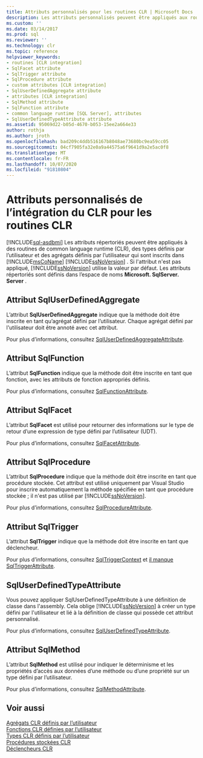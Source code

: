 ```yaml
---
title: Attributs personnalisés pour les routines CLR | Microsoft Docs
description: Les attributs personnalisés peuvent être appliqués aux routines CLR, aux types définis par l’utilisateur et aux agrégats définis par l’utilisateur qui sont inscrits dans Microsoft SQL Server.
ms.custom: ''
ms.date: 03/14/2017
ms.prod: sql
ms.reviewer: ''
ms.technology: clr
ms.topic: reference
helpviewer_keywords:
- routines [CLR integration]
- SqlFacet attribute
- SqlTrigger attribute
- SqlProcedure attribute
- custom attributes [CLR integration]
- SqlUserDefinedAggregate attribute
- attributes [CLR integration]
- SqlMethod attribute
- SqlFunction attribute
- common language runtime [SQL Server], attributes
- SqlUserDefinedTypeAttribute attribute
ms.assetid: 95069d22-b05d-4670-b053-15ee2a664e33
author: rothja
ms.author: jroth
ms.openlocfilehash: bad209c4ddb516167b8048ae73680bc9ea59cc05
ms.sourcegitcommit: 04cf7905fa32e0a9a44575a6f9641d9a2e5ac0f8
ms.translationtype: MT
ms.contentlocale: fr-FR
ms.lasthandoff: 10/07/2020
ms.locfileid: "91810804"
---
```

# <a name="clr-integration-custom-attributes-for-clr-routines"></a>Attributs personnalisés de l’intégration du CLR pour les routines CLR
[!INCLUDE[sql-asdbmi](../../../includes/applies-to-version/sql-asdbmi.md)]
  Les attributs répertoriés peuvent être appliqués à des routines de common language runtime (CLR), des types définis par l’utilisateur et des agrégats définis par l’utilisateur qui sont inscrits dans [!INCLUDE[msCoName](../../../includes/msconame-md.md)] [!INCLUDE[ssNoVersion](../../../includes/ssnoversion-md.md)] . Si l'attribut n'est pas appliqué, [!INCLUDE[ssNoVersion](../../../includes/ssnoversion-md.md)] utilise la valeur par défaut. Les attributs répertoriés sont définis dans l’espace de noms **Microsoft. SqlServer. Server** .  
  
## <a name="the-sqluserdefinedaggregate-attribute"></a>Attribut SqlUserDefinedAggregate  
 L’attribut **SqlUserDefinedAggregate** indique que la méthode doit être inscrite en tant qu’agrégat défini par l’utilisateur. Chaque agrégat défini par l'utilisateur doit être annoté avec cet attribut.  
  
 Pour plus d’informations, consultez [SqlUserDefinedAggregateAttribute](/dotnet/api/microsoft.sqlserver.server.sqluserdefinedaggregateattribute).  
  
## <a name="the-sqlfunction-attribute"></a>Attribut SqlFunction  
 L’attribut **SqlFunction** indique que la méthode doit être inscrite en tant que fonction, avec les attributs de fonction appropriés définis.  
  
 Pour plus d’informations, consultez [SqlFunctionAttribute](/dotnet/api/microsoft.sqlserver.server.sqlfunctionattribute).  
  
## <a name="the-sqlfacet-attribute"></a>Attribut SqlFacet  
 L’attribut **SqlFacet** est utilisé pour retourner des informations sur le type de retour d’une expression de type défini par l’utilisateur (UDT).  
  
 Pour plus d’informations, consultez [SqlFacetAttribute](/dotnet/api/microsoft.sqlserver.server.sqlfacetattribute).  
  
## <a name="the-sqlprocedure-attribute"></a>Attribut SqlProcedure  
 L’attribut **SqlProcedure** indique que la méthode doit être inscrite en tant que procédure stockée. Cet attribut est utilisé uniquement par Visual Studio pour inscrire automatiquement la méthode spécifiée en tant que procédure stockée ; il n'est pas utilisé par [!INCLUDE[ssNoVersion](../../../includes/ssnoversion-md.md)].  
  
 Pour plus d’informations, consultez [SqlProcedureAttribute](/dotnet/api/microsoft.sqlserver.server.sqlprocedureattribute).  
  
## <a name="the-sqltrigger-attribute"></a>Attribut SqlTrigger  
 L’attribut **SqlTrigger** indique que la méthode doit être inscrite en tant que déclencheur.  
  
 Pour plus d’informations, consultez [SqlTriggerContext](/dotnet/api/microsoft.sqlserver.server.sqltriggercontext) et [il manque SqlTriggerAttribute](/dotnet/api/microsoft.sqlserver.server.sqltriggerattribute).  
  
## <a name="the-sqluserdefinedtypeattribute"></a>SqlUserDefinedTypeAttribute  
 Vous pouvez appliquer SqlUserDefinedTypeAttribute à une définition de classe dans l'assembly. Cela oblige [!INCLUDE[ssNoVersion](../../../includes/ssnoversion-md.md)] à créer un type défini par l'utilisateur et lié à la définition de classe qui possède cet attribut personnalisé.  
  
 Pour plus d’informations, consultez [SqlUserDefinedTypeAttribute](/dotnet/api/microsoft.sqlserver.server.sqluserdefinedtypeattribute).  
  
## <a name="the-sqlmethod-attribute"></a>Attribut SqlMethod  
 L’attribut **SqlMethod** est utilisé pour indiquer le déterminisme et les propriétés d’accès aux données d’une méthode ou d’une propriété sur un type défini par l’utilisateur.  
  
 Pour plus d’informations, consultez [SqlMethodAttribute](/dotnet/api/microsoft.sqlserver.server.sqlmethodattribute).  
  
## <a name="see-also"></a>Voir aussi  
 [Agrégats CLR définis par l’utilisateur](../../../relational-databases/clr-integration-database-objects-user-defined-functions/clr-user-defined-aggregates.md)   
 [Fonctions CLR définies par l’utilisateur](../../../relational-databases/clr-integration-database-objects-user-defined-functions/clr-user-defined-functions.md)   
 [Types CLR définis par l’utilisateur](../../../relational-databases/clr-integration-database-objects-user-defined-types/clr-user-defined-types.md)   
 [Procédures stockées CLR](/dotnet/framework/data/adonet/sql/clr-stored-procedures)   
 [Déclencheurs CLR](/dotnet/framework/data/adonet/sql/clr-triggers)  
  
